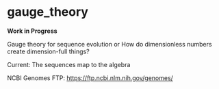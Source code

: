 # gauge_theory
**Work in Progress**

Gauge theory for sequence evolution or How do dimensionless numbers create dimension-full things?

Current: The sequences map to the algebra

NCBI Genomes FTP: https://ftp.ncbi.nlm.nih.gov/genomes/
